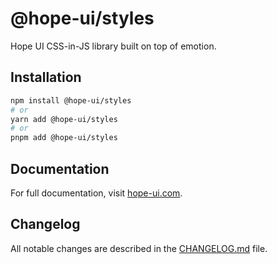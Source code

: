 # @hope-ui/styles

Hope UI CSS-in-JS library built on top of emotion.

## Installation

```bash
npm install @hope-ui/styles
# or
yarn add @hope-ui/styles
# or
pnpm add @hope-ui/styles
```

## Documentation

For full documentation, visit [hope-ui.com](https://hope-ui.com/).

## Changelog

All notable changes are described in the [CHANGELOG.md](./CHANGELOG.md) file.
